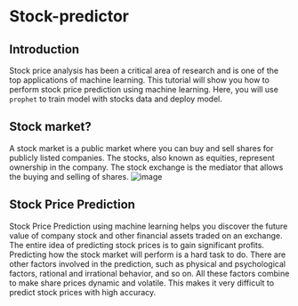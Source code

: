 # Stock-predictor
## Introduction
Stock price analysis has been a critical area of research and is one of the top applications of machine learning. This tutorial will show you how to perform stock price prediction using machine learning. Here, you will use `prophet` to train model with stocks data and deploy model.

## Stock market?
A stock market is a public market where you can buy and sell shares for publicly listed companies. The stocks, also known as equities, represent ownership in the company. The stock exchange is the mediator that allows the buying and selling of shares.
![image](https://user-images.githubusercontent.com/104602469/181874782-e6310432-693a-428e-816a-9e8aeb0b4f3c.png)

## Stock Price Prediction
Stock Price Prediction using machine learning helps you discover the future value of company stock and other financial assets traded on an exchange. The entire idea of predicting stock prices is to gain significant profits. Predicting how the stock market will perform is a hard task to do. There are other factors involved in the prediction, such as physical and psychological factors, rational and irrational behavior, and so on. All these factors combine to make share prices dynamic and volatile. This makes it very difficult to predict stock prices with high accuracy.
